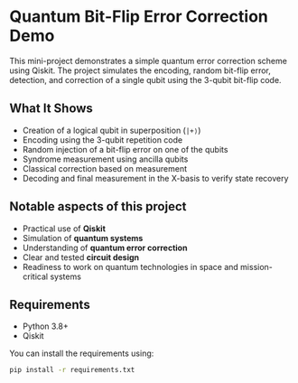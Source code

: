 # Quantum Bit-Flip Error Correction Demo

This mini-project demonstrates a simple quantum error correction scheme using Qiskit. The project simulates the encoding, random bit-flip error, detection, and correction of a single qubit using the 3-qubit bit-flip code.

## What It Shows

- Creation of a logical qubit in superposition (`|+⟩`)
- Encoding using the 3-qubit repetition code
- Random injection of a bit-flip error on one of the qubits
- Syndrome measurement using ancilla qubits
- Classical correction based on measurement
- Decoding and final measurement in the X-basis to verify state recovery

## Notable aspects of this project

- Practical use of **Qiskit**
- Simulation of **quantum systems**
- Understanding of **quantum error correction**
- Clear and tested **circuit design**
- Readiness to work on quantum technologies in space and mission-critical systems

## Requirements

- Python 3.8+
- Qiskit

You can install the requirements using:

```bash
pip install -r requirements.txt
